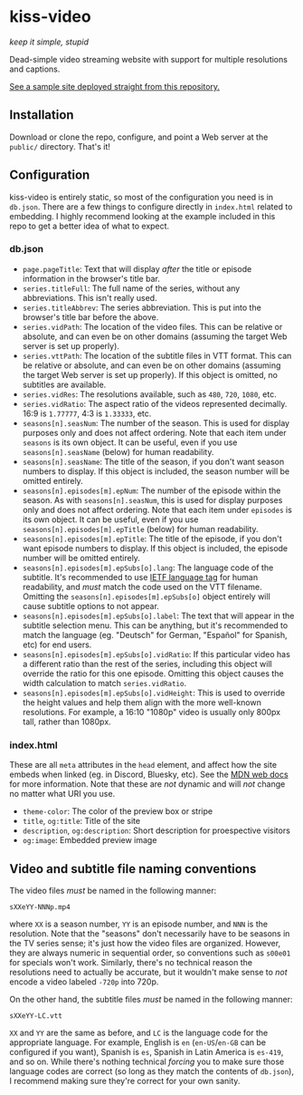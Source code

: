 # kiss-video
*keep it simple, stupid*

Dead-simple video streaming website with support for multiple resolutions and captions.

[See a sample site deployed straight from this repository.](https://emberheartshine.github.io/kiss-video/public)

## Installation
Download or clone the repo, configure, and point a Web server at the `public/` directory. That's it!

## Configuration
kiss-video is entirely static, so most of the configuration you need is in `db.json`. There are a few things to configure directly in `index.html` related to embedding. I highly recommend looking at the example included in this repo to get a better idea of what to expect.
### db.json
- `page.pageTitle`: Text that will display *after* the title or episode information in the browser's title bar.
- `series.titleFull`: The full name of the series, without any abbreviations. This isn't really used.
- `series.titleAbbrev`: The series abbreviation. This is put into the browser's title bar before the above.
- `series.vidPath`: The location of the video files. This can be relative or absolute, and can even be on other domains (assuming the target Web server is set up properly).
- `series.vttPath`: The location of the subtitle files in VTT format. This can be relative or absolute, and can even be on other domains (assuming the target Web server is set up properly). If this object is omitted, no subtitles are available.
- `series.vidRes`: The resolutions available, such as `480`, `720`, `1080`, etc.
- `series.vidRatio`: The aspect ratio of the videos represented decimally. 16:9 is `1.77777`, 4:3 is `1.33333`, etc.
- `seasons[n].seasNum`: The number of the season. This is used for display purposes only and does not affect ordering. Note that each item under `seasons` is its own object. It can be useful, even if you use `seasons[n].seasName` (below) for human readability.
- `seasons[n].seasName`: The title of the season, if you don't want season numbers to display. If this object is included, the season number will be omitted entirely.
- `seasons[n].episodes[m].epNum`: The number of the episode within the season. As with `seasons[n].seasNum`, this is used for display purposes only and does not affect ordering.  Note that each item under `episodes` is its own object. It can be useful, even if you use `seasons[n].episodes[m].epTitle` (below) for human readability.
- `seasons[n].episodes[m].epTitle`: The title of the episode, if you don't want episode numbers to display. If this object is included, the episode number will be omitted entirely.
- `seasons[n].episodes[m].epSubs[o].lang`: The language code of the subtitle. It's recommended to use [IETF language tag](https://en.wikipedia.org/wiki/IETF_language_tag) for human readability, and *must* match the code used on the VTT filename. Omitting the `seasons[n].episodes[m].epSubs[o]` object entirely will cause subtitle options to not appear.
- `seasons[n].episodes[m].epSubs[o].label`: The text that will appear in the subtitle selection menu. This can be anything, but it's recommended to match the language (eg. "Deutsch" for German, "Espa&ntilde;ol" for Spanish, etc) for end users.
- `seasons[n].episodes[m].epSubs[o].vidRatio`: If this particular video has a different ratio than the rest of the series, including this object will override the ratio for this one episode. Omitting this object causes the width calculation to match `series.vidRatio`.
- `seasons[n].episodes[m].epSubs[o].vidHeight`: This is used to override the height values and help them align with the more well-known resolutions. For example, a 16:10 "1080p" video is usually only 800px tall, rather than 1080px.
### index.html
These are all `meta` attributes in the `head` element, and affect how the site embeds when linked (eg. in Discord, Bluesky, etc). See the [MDN web docs](https://developer.mozilla.org/en-US/docs/Web/HTML/Element/meta) for more information. Note that these are *not* dynamic and will *not* change no matter what URI you use.
- `theme-color`: The color of the preview box or stripe
- `title`, `og:title`: Title of the site
- `description`, `og:description`: Short description for proespective visitors
- `og:image`: Embedded preview image

## Video and subtitle file naming conventions
The video files *must* be named in the following manner:
```
sXXeYY-NNNp.mp4
```
where `XX` is a season number, `YY` is an episode number, and `NNN` is the resolution. Note that the "seasons" don't necessarily have to be seasons in the TV series sense; it's just how the video files are organized. However, they are always numeric in sequential order, so conventions such as `s00e01` for specials won't work. Similarly, there's no technical reason the resolutions need to actually be accurate, but it wouldn't make sense to *not* encode a video labeled `-720p` into 720p.

On the other hand, the subtitle files *must* be named in the following manner:
```
sXXeYY-LC.vtt
```
`XX` and `YY` are the same as before, and `LC` is the language code for the appropriate language. For example, English is `en` (`en-US`/`en-GB` can be configured if you want), Spanish is `es`, Spanish in Latin America is `es-419`, and so on. While there's nothing technical *forcing* you to make sure those language codes are correct (so long as they match the contents of `db.json`), I recommend making sure they're correct for your own sanity.
